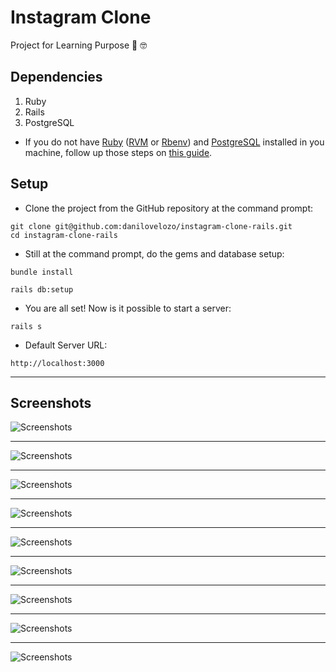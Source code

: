 # Instagram Clone

Project for Learning Purpose :rocket: :nerd_face:

## Dependencies

1. Ruby
2. Rails
3. PostgreSQL

- If you do not have [Ruby](https://www.ruby-lang.org/en/) ([RVM](https://rvm.io/) or [Rbenv](https://github.com/rbenv/rbenv)) and [PostgreSQL](https://www.postgresql.org/) installed in you machine, follow up those steps on [this guide](https://gorails.com/setup).

## Setup
* Clone the project from the GitHub repository at the command prompt:
```
git clone git@github.com:danilovelozo/instagram-clone-rails.git
cd instagram-clone-rails
```
* Still at the command prompt, do the gems and database setup:

```
bundle install
```
```
rails db:setup
```

* You are all set! Now is it possible to start a server:

```
rails s
```

* Default Server URL:

`http://localhost:3000`

---

## Screenshots

![Screenshots](/public/screenshots/instaclone1.png)

---

![Screenshots](/public/screenshots/instaclone2.png)

---

![Screenshots](/public/screenshots/instaclone3.png)

---

![Screenshots](/public/screenshots/instaclone4.png)

---

![Screenshots](/public/screenshots/instaclone5.png)

---

![Screenshots](/public/screenshots/instaclone6.png)

---

![Screenshots](/public/screenshots/instaclone7.png)

---

![Screenshots](/public/screenshots/instaclone8.png)

---

![Screenshots](/public/screenshots/instaclone8.png)

